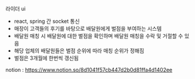 라이더 ui
- react, spring 간 socket 통신
- 매장이 고객들의 후기를 바탕으로 배달원에게 벌점을 부여하는 시스템
- 배달원 매칭 시 배달원에 대한 벌점을 확인하며 배달원 매칭을 수락 및 거절할 수 있음
- 해당 업체의 배달원들은 벌점 순위에 따라 매칭 순위가 정해짐
- 벌점은 3개월에 한번씩 갱신됨




notion : https://www.notion.so/8d1041f57cb447d2b0d81ffa4d1402ee
